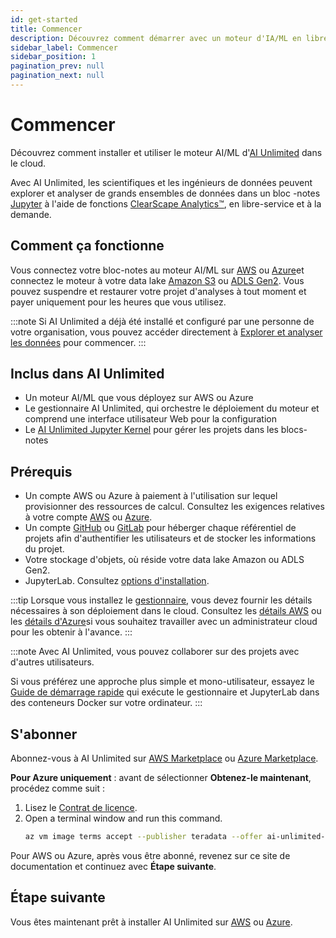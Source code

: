 ```yaml
---
id: get-started
title: Commencer
description: Découvrez comment démarrer avec un moteur d'IA/ML en libre-service et à la demande.
sidebar_label: Commencer
sidebar_position: 1
pagination_prev: null
pagination_next: null
---
```


# Commencer

Découvrez comment installer et utiliser le moteur AI/ML d'[AI Unlimited](https://www.teradata.com/platform/ai-unlimited) dans le cloud.

Avec AI Unlimited, les scientifiques et les ingénieurs de données peuvent explorer et analyser de grands ensembles de données dans un bloc -notes [Jupyter](https://jupyter.org/) à l'aide de fonctions [ClearScape Analytics™](https://docs.teradata.com/access/sources/dita/topic?dita:mapPath=phg1621910019905.ditamap&dita:ditavalPath=pny1626732985837.ditaval&dita:topicPath=gma1702668333653.dita), en libre-service et à la demande. 


## Comment ça fonctionne

Vous connectez votre bloc-notes au moteur AI/ML sur [AWS](https://aws.amazon.com/) ou [Azure](https://azure.microsoft.com/en-us)et connectez le moteur à votre data lake [Amazon S3](https://aws.amazon.com/pm/serv-s3/?gclid=Cj0KCQjwlZixBhCoARIsAIC745AmyEzPaBnrARQxyUW_un0BjgTxlHygMScf4ZbX-7dTeznc-psOFlwaAkjmEALw_wcB&trk=fecf68c9-3874-4ae2-a7ed-72b6d19c8034&sc_channel=ps&ef_id=Cj0KCQjwlZixBhCoARIsAIC745AmyEzPaBnrARQxyUW_un0BjgTxlHygMScf4ZbX-7dTeznc-psOFlwaAkjmEALw_wcB:G:s&s_kwcid=AL!4422!3!536452728638!e!!g!!amazon%20s3!11204620052!112938567994) ou [ADLS Gen2](https://learn.microsoft.com/en-us/azure/storage/blobs/data-lake-storage-introduction). Vous pouvez suspendre et restaurer votre projet d'analyses à tout moment et payer uniquement pour les heures que vous utilisez.

:::note
Si AI Unlimited a déjà été installé et configuré par une personne de votre organisation, vous pouvez accéder directement à [Explorer et analyser les données](../explore-and-analyze-data) pour commencer.
:::


## Inclus dans AI Unlimited

- Un moteur AI/ML que vous déployez sur AWS ou Azure
- Le gestionnaire AI Unlimited, qui orchestre le déploiement du moteur et comprend une interface utilisateur Web pour la configuration
- Le [AI Unlimited Jupyter Kernel](https://downloads.teradata.com/download/tools/teradata-ai-unlimited-jupyter-kernel) pour gérer les projets dans les blocs-notes


## Prérequis

- Un compte AWS ou Azure à paiement à l'utilisation sur lequel provisionner des ressources de calcul. Consultez les exigences relatives à votre compte [AWS](../resources/aws-requirements.md) ou [Azure](../resources/azure-requirements.md).
- Un compte [GitHub](https://github.com) ou [GitLab](https://gitlab.com) pour héberger chaque référentiel de projets afin d'authentifier les utilisateurs et de stocker les informations du projet.
- Votre stockage d'objets, où réside votre data lake Amazon ou ADLS Gen2.
- JupyterLab. Consultez [options d'installation](../resources/jupyterlab).

:::tip
Lorsque vous installez le [gestionnaire](../glossary.md#ai-unlimited-manager), vous devez fournir les détails nécessaires à son déploiement dans le cloud. Consultez les [détails AWS](../install-ai-unlimited/prod-aws-console-deploy-ai-unlimited.md) ou les [détails d'Azure](../install-ai-unlimited/prod-azure-portal-deploy-manager.md)si vous souhaitez travailler avec un administrateur cloud pour les obtenir à l'avance.
:::

:::note
Avec AI Unlimited, vous pouvez collaborer sur des projets avec d'autres utilisateurs. 

Si vous préférez une approche plus simple et mono-utilisateur, essayez le [Guide de démarrage rapide](../resources/quickstart) qui exécute le gestionnaire et JupyterLab dans des conteneurs Docker sur votre ordinateur.
:::


## S'abonner

Abonnez-vous à AI Unlimited sur [AWS Marketplace](http://aws.amazon.com/marketplace/pp/prodview-2srvuo3mwqlig) ou [Azure Marketplace](https://azuremarketplace.microsoft.com/en-us/marketplace/apps/teradata.ai-unlimited?tab=Overview).

**Pour Azure uniquement** : avant de sélectionner **Obtenez-le maintenant**, procédez comme suit :
1. Lisez le [Contrat de licence](https://query.prod.cms.rt.microsoft.com/cms/api/am/binary/RW1lQlq).
2. Open a terminal window and run this command.
    ``` bash
    az vm image terms accept --publisher teradata --offer ai-unlimited-vm --plan ai-unlimited-image
	```

Pour AWS ou Azure, après vous être abonné, revenez sur ce site de documentation et continuez avec **Étape suivante**.


## Étape suivante

Vous êtes maintenant prêt à installer AI Unlimited sur [AWS](deploy-manager-aws-console) ou [Azure](deploy-manager-azure-portal).








